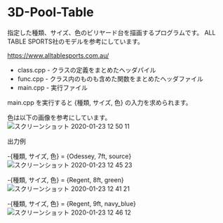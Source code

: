 # 3D-Pool-Table
指定した種類、サイズ、色のビリヤード台を描画するプログラムです。
ALL TABLE SPORTS社のモデルを参考にしています。

https://www.alltablesports.com.au/


- class.cpp - クラスの定義をまとめたヘッダパイル
- func.cpp - クラス内のものも含めた関数をまとめたヘッダファイル
- main.cpp - 実行ファイル


main.cpp を実行すると {種類, サイズ, 色} の入力を求められます。

色は以下の画像を参考にしています。
![スクリーンショット 2020-01-23 12 50 11](https://user-images.githubusercontent.com/48121881/72955353-017a1200-3ddf-11ea-84a8-fd019cc7bdaf.png)


出力例

-{種類, サイズ, 色} = {Odessey, 7ft, source}
![スクリーンショット 2020-01-23 12 45 23](https://user-images.githubusercontent.com/48121881/72955133-42255b80-3dde-11ea-986d-801abfbb277f.png)

-{種類, サイズ, 色} = {Regent, 8ft, green}
![スクリーンショット 2020-01-23 12 41 21](https://user-images.githubusercontent.com/48121881/72955028-db07a700-3ddd-11ea-9ac5-13661624551f.png)


-{種類, サイズ, 色} = {Regent, 9ft, navy_blue}
![スクリーンショット 2020-01-23 12 46 12](https://user-images.githubusercontent.com/48121881/72955174-5cf7d000-3dde-11ea-9243-55f80886b93b.png)



